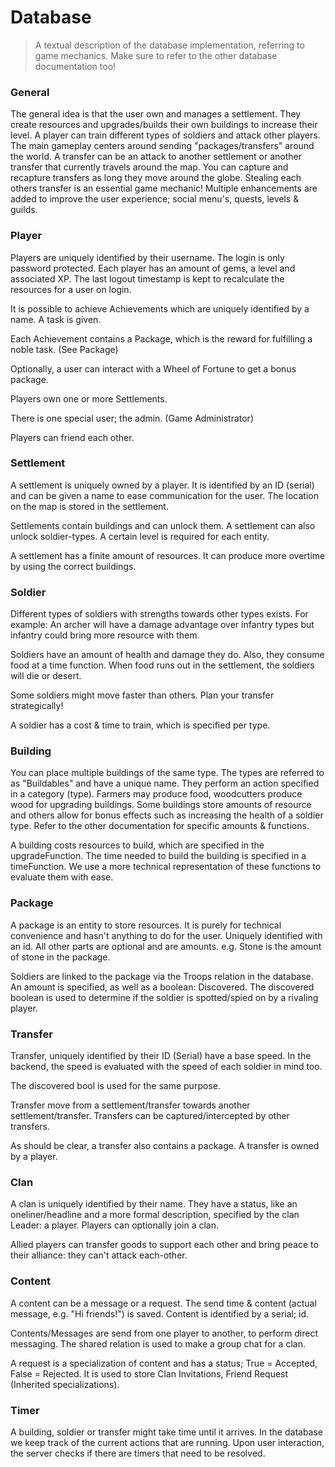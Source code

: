 # Database
> A textual description of the database implementation, referring to game mechanics. Make sure to refer to the other database documentation too!

### General

The general idea is that the user own and manages a settlement. They create resources and upgrades/builds their own buildings to increase their level.
A player can train different types of soldiers and attack other players. The main gameplay centers around sending "packages/transfers" around the world. 
A transfer can be an attack to another settlement or another transfer that currently travels around the map.
You can capture and recapture transfers as long they move around the globe. Stealing each others transfer is an essential game mechanic!
Multiple enhancements are added to improve the user experience; social menu's, quests, levels & guilds. 


### Player
Players are uniquely identified by their username. The login is only password protected.
Each player has an amount of gems, a level and associated XP. The last logout timestamp is kept to recalculate the resources for a user on login. 

It is possible to achieve Achievements which are uniquely identified by a name. A task is given.

Each Achievement contains a Package, which is the reward for fulfilling a noble task. (See Package)

Optionally, a user can interact with a Wheel of Fortune to get a bonus package. 

Players own one or more Settlements. 

There is one special user; the admin. (Game Administrator)

Players can friend each other. 

### Settlement

A settlement is uniquely owned by a player. It is identified by an ID (serial) and can be given a name to ease communication for the user.
The location on the map is stored in the settlement. 

Settlements contain buildings and can unlock them. A settlement can also unlock soldier-types. A certain level is required for each entity.

A settlement has a finite amount of resources. It can produce more overtime by using the correct buildings.

### Soldier

Different types of soldiers with strengths towards other types exists. For example: An archer will have a damage advantage over infantry types but infantry could bring more resource with them.

Soldiers have an amount of health and damage they do. Also, they consume food at a time function. When food runs out in the settlement, the soldiers will die or desert.

Some soldiers might move faster than others. Plan your transfer strategically!

A soldier has a cost & time to train, which is specified per type. 

### Building

You can place multiple buildings of the same type. The types are referred to as "Buildables" and have a unique name. They perform an action specified in a category (type). Farmers may produce food, woodcutters produce wood for upgrading buildings. Some buildings store amounts of resource and others allow for bonus effects such as increasing the health of a soldier type.
Refer to the other documentation for specific amounts & functions. 

A building costs resources to build, which are specified in the upgradeFunction. The time needed to build the building is specified in a timeFunction. We use a more technical representation of these functions to evaluate them with ease.

### Package

A package is an entity to store resources. It is purely for technical convenience and hasn't anything to do for the user.
Uniquely identified with an id. All other parts are optional and are amounts. e.g. Stone is the amount of stone in the package.

Soldiers are linked to the package via the Troops relation in the database. An amount is specified, as well as a boolean: Discovered.
The discovered boolean is used to determine if the soldier is spotted/spied on by a rivaling player.

### Transfer

Transfer, uniquely identified by their ID (Serial) have a base speed. In the backend, the speed is evaluated with the speed of each soldier in mind too.

The discovered bool is used for the same purpose.

Transfer move from a settlement/transfer towards another settlement/transfer. Transfers can be captured/intercepted by other transfers. 

As should be clear, a transfer also contains a package. A transfer is owned by a player.

### Clan

A clan is uniquely identified by their name. They have a status, like an oneliner/headline and a more formal description, specified by the clan Leader: a player.
Players can optionally join a clan. 

Allied players can transfer goods to support each other and bring peace to their alliance: they can't attack each-other.

### Content

A content can be a message or a request. The send time & content (actual message, e.g. "Hi friends!") is saved. Content is identified by a serial; id.

Contents/Messages are send from one player to another, to perform direct messaging. The shared relation is used to make a group chat for a clan. 

A request is a specialization of content and has a status; True = Accepted, False = Rejected. It is used to store Clan Invitations, Friend Request (Inherited specializations).

### Timer

A building, soldier or transfer might take time until it arrives. In the database we keep track of the current actions that are running. Upon user interaction, the server  checks if there are timers that need to be resolved.